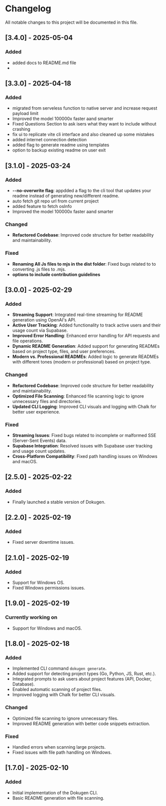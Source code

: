 # Changelog

All notable changes to this project will be documented in this file.

## [3.4.0] - 2025-05-04
### Added
- added docs to README.md file
-
## [3.3.0] - 2025-04-18
### Added
- migrated from serveless function to native server and increase request payload limit 
- Improved the model 100000x faster aand smarter
- Fixed Questions Section to ask isers what they want to include without crashing 
- fix ui to replicate vite cli interface and also cleaned up some mistakes 
- added internet connection detection 
- added flag to generate readme using templates
- option to backup existing readme on user exit
## [3.1.0] - 2025-03-24
### Added
- **--no-overwrite flag**: appdded a flag to the cli tool that updates your readme instead of generating new/different readme.
- auto fetch git repo url from current project
- added feature to fetch osInfo
- Improved the model 100000x faster aand smarter

### Changed
- **Refactored Codebase**: Improved code structure for better readability and maintainability.

### Fixed
- **Renaming All Js files to mjs in the dist folder**: Fixed bugs related to to converting .js files to .mjs.
- **options to include contribution guidelines**
## [3.0.0] - 2025-02-29
### Added
- **Streaming Support**: Integrated real-time streaming for README generation using OpenAI's API.
- **Active User Tracking**: Added functionality to track active users and their usage count via Supabase.
- **Improved Error Handling**: Enhanced error handling for API requests and file operations.
- **Dynamic README Generation**: Added support for generating READMEs based on project type, files, and user preferences.
- **Modern vs. Professional READMEs**: Added logic to generate READMEs with different tones (modern or professional) based on project type.

### Changed
- **Refactored Codebase**: Improved code structure for better readability and maintainability.
- **Optimized File Scanning**: Enhanced file scanning logic to ignore unnecessary files and directories.
- **Updated CLI Logging**: Improved CLI visuals and logging with Chalk for better user experience.

### Fixed
- **Streaming Issues**: Fixed bugs related to incomplete or malformed SSE (Server-Sent Events) data.
- **Supabase Integration**: Resolved issues with Supabase user tracking and usage count updates.
- **Cross-Platform Compatibility**: Fixed path handling issues on Windows and macOS.

## [2.5.0] - 2025-02-22
### Added
- Finally launched a stable version of Dokugen.

## [2.2.0] - 2025-02-19
### Added
- Fixed server downtime issues.

## [2.1.0] - 2025-02-19
### Added
- Support for Windows OS.
- Fixed Windows permissions issues.

## [1.9.0] - 2025-02-19
### Currently working on
- Support for Windows and macOS.

## [1.8.0] - 2025-02-18
### Added
- Implemented CLI command `dokugen generate`.
- Added support for detecting project types (Go, Python, JS, Rust, etc.).
- Integrated prompts to ask users about project features (API, Docker, Database).
- Enabled automatic scanning of project files.
- Improved logging with Chalk for better CLI visuals.

### Changed
- Optimized file scanning to ignore unnecessary files.
- Improved README generation with better code snippets extraction.

### Fixed
- Handled errors when scanning large projects.
- Fixed issues with file path handling on Windows.

## [1.7.0] - 2025-02-10
### Added
- Initial implementation of the Dokugen CLI.
- Basic README generation with file scanning.